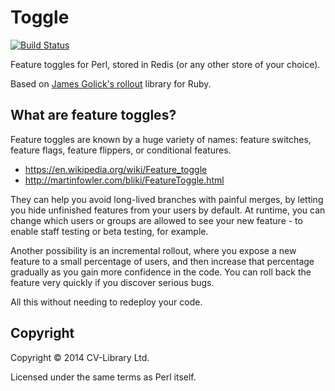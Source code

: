 # Toggle

[![Build Status](https://travis-ci.org/cv-library/Toggle.svg?branch=master)](https://travis-ci.org/cv-library/Toggle)

Feature toggles for Perl, stored in Redis (or any other store of your choice).

Based on [James Golick's rollout](http://github.com/jamesgolick/rollout)
library for Ruby.

## What are feature toggles?

Feature toggles are known by a huge variety of names: feature switches,
feature flags, feature flippers, or conditional features.

- https://en.wikipedia.org/wiki/Feature_toggle
- http://martinfowler.com/bliki/FeatureToggle.html

They can help you avoid long-lived branches with painful merges, by letting
you hide unfinished features from your users by default.  At runtime, you can
change which users or groups are allowed to see your new feature - to enable
staff testing or beta testing, for example.

Another possibility is an incremental rollout, where you expose a new feature
to a small percentage of users, and then increase that percentage gradually
as you gain more confidence in the code.  You can roll back the feature
very quickly if you discover serious bugs.

All this without needing to redeploy your code.

## Copyright

Copyright © 2014 CV-Library Ltd.

Licensed under the same terms as Perl itself.
